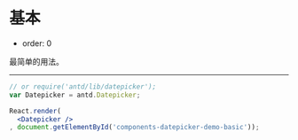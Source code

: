 # 基本

- order: 0

最简单的用法。

---

````jsx
// or require('antd/lib/datepicker');
var Datepicker = antd.Datepicker;

React.render(
  <Datepicker />
, document.getElementById('components-datepicker-demo-basic'));
````
